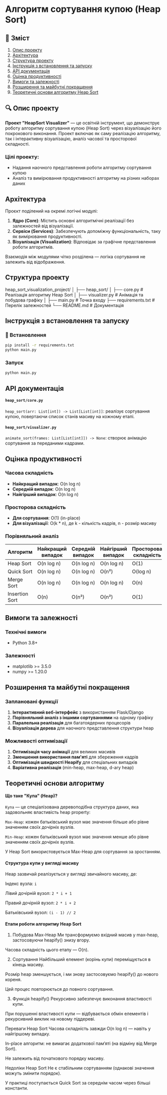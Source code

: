 # Алгоритм сортування купою (Heap Sort)

## 📌 Зміст
1. [Опис проекту](#опис-проекту)
2. [Архітектура](#архітектура)
3. [Структура проекту](#структура-проекту)
4. [Інструкція з встановлення та запуску](#інструкція-з-встановлення-та-запуску)
5. [API документація](#api-документація)
7. [Оцінка продуктивності](#оцінка-продуктивності)
8. [Вимоги та залежності](#вимоги-та-залежності)
9. [Розширення та майбутні покращення](#розширення-та-майбутні-покращення)
10. [Теоретичні основи алгоритму Heap Sort](#теоретичні-основи-алгоритму)

## 🔍 Опис проекту

**Проект "HeapSort Visualizer"** — це освітній інструмент, що демонструє роботу алгоритму сортування купою (Heap Sort) через візуалізацію його покрокового виконання. Проект включає як саму реалізацію алгоритму, так і інтерактивну візуалізацію, аналіз часової та просторової складності.

### Цілі проекту:
- Надання наочного представлення роботи алгоритму сортування купою
- Аналіз та вимірювання продуктивності алгоритму на різних наборах даних

## Архітектура

Проєкт поділений на окремі логічні модулі:

1. **Ядро (Core)**: Містить основні алгоритмічні реалізації без залежностей від візуалізації.
2. **Сервіси (Services)**: Забезпечують допоміжну функціональність, таку як вимірювання продуктивності.
3. **Візуалізація (Visualization)**: Відповідає за графічне представлення роботи алгоритмів.

Взаємодія між модулями чітко розділена — логіка сортування не залежить від відображення.

## Структура проекту

heap_sort_visualization_project/
│
├── heap_sort/
│   ├── core.py          # Реалізація алгоритму Heap Sort
│   ├── visualizer.py    # Анімація та побудова графіку
│
├── main.py              # Точка входу
├── requirements.txt     # Перелік залежностей
└── README.md            # Документація

## Інструкція з встановлення та запуску

### 🔧 Встановлення
```bash
pip install -r requirements.txt
python main.py
```

### Запуск
```bash
python main.py
```
## API документація

#### `heap_sort/core.py`

`heap_sort(arr: List[int]) -> List[List[int]]`: реалізує сортування купою, повертаючи список станів масиву на кожному етапі.

#### `heap_sort/visualizer.py`
`animate_sort(frames: List[List[int]]) -> None`: створює анімацію сортування за переданими кадрами.

## Оцінка продуктивності

### Часова складність
- **Найкращий випадок**: O(n log n)
- **Середній випадок**: O(n log n)
- **Найгірший випадок**: O(n log n)

### Просторова складність
- **Для сортування**: O(1) (in-place)
- **Для візуалізації**: O(k * n), де k - кількість кадрів, n - розмір масиву

### Порівняльний аналіз
| Алгоритм        | Найкращий випадок | Середній випадок | Найгірший випадок | Просторова складність |
|-----------------|-------------------|------------------|-------------------|------------------------|
| Heap Sort       | O(n log n)        | O(n log n)       | O(n log n)        | O(1)                   |
| Quick Sort      | O(n log n)        | O(n log n)       | O(n²)             | O(log n)               |
| Merge Sort      | O(n log n)        | O(n log n)       | O(n log n)        | O(n)                   |
| Insertion Sort  | O(n)              | O(n²)            | O(n²)             | O(1)                   |


## Вимоги та залежності

### Технічні вимоги
- Python 3.8+

### Залежності
- matplotlib >= 3.5.0
- numpy >= 1.20.0

## Розширення та майбутні покращення

### Заплановані функції
1. **Інтерактивний веб-інтерфейс** з використанням Flask/Django
2. **Порівняльний аналіз з іншими сортуваннями** на одному графіку
3. **Паралельна реалізація** для багатоядерних процесорів
4. **Візуалізація дерева** для наочного представлення структури heap

### Можливості оптимізації
1. **Оптимізація часу анімації** для великих масивів
2. **Зменшення використання пам'яті** для збереження кадрів
3. **Оптимізація швидкості Heapify** для спеціальних випадків
4. **Варіативна реалізація** (min-heap, max-heap, d-ary heap)

## Теоретичні основи алгоритму

#### Що таке "Купа" (Heap)?
`Купа` — це спеціалізована деревоподібна структура даних, яка задовольняє властивість heap property:

`Max-Heap`: кожен батьківський вузол має значення більше або рівне значенням своїх дочірніх вузлів.

`Min-Heap`: кожен батьківський вузол має значення менше або рівне значенням своїх дочірніх вузлів.

У Heap Sort використовується Max-Heap для сортування за зростанням.

#### Структура купи у вигляді масиву
Heap зазвичай реалізується у вигляді звичайного масиву, де:

Індекс вузла: `i`

Лівий дочірній вузол: `2 * i + 1`

Правий дочірній вузол: `2 * i + 2`

Батьківський вузол: `(i - 1) // 2`

#### Етапи роботи алгоритму Heap Sort

1. Побудова Max-Heap
Ми трансформуємо вхідний масив у max-heap, застосовуючи heapify() знизу вгору.

Часова складність цього етапу — O(n).

2. Сортування
Найбільший елемент (корінь купи) переміщується в кінець масиву.

Розмір heap зменшується, і ми знову застосовуємо heapify() до нового кореня.

Цей процес повторюється до повного сортування.

3. Функція heapify()
Рекурсивно забезпечує виконання властивості купи.

При порушенні властивості купи — відбувається обмін елементів і рекурсивний виклик на новому піддереві.

Переваги Heap Sort
Часова складність завжди O(n log n) — навіть у найгіршому випадку.

In-place алгоритм: не вимагає додаткової памʼяті (на відміну від Merge Sort).

Не залежить від початкового порядку масиву.

Недоліки Heap Sort
Не є стабільним сортуванням (однакові значення можуть змінити порядок).

У практиці поступається Quick Sort за середнім часом через більші константи.
